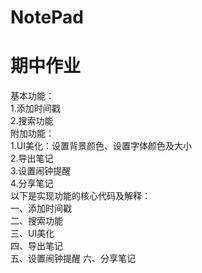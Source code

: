 # NotePad
# 期中作业</br>
基本功能：</br>
1.添加时间戳</br>
2.搜索功能</br>
附加功能：</br>
1.UI美化：设置背景颜色、设置字体颜色及大小</br>
2.导出笔记</br>
3.设置闹钟提醒</br>
4.分享笔记</br>
以下是实现功能的核心代码及解释：</br>
一、添加时间戳</br>
二、搜索功能</br>
三、UI美化</br>
四、导出笔记</br>
五、设置闹钟提醒
六、分享笔记</br>
